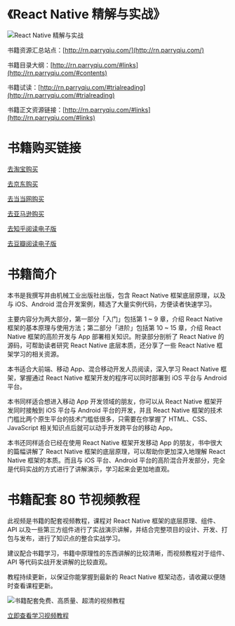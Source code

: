 # 《React Native 精解与实战》

![React Native 精解与实战](https://oindk07nf.qnssl.com/cover-landscape.png?v=3)

书籍资源汇总站点：[http://rn.parryqiu.com/](http://rn.parryqiu.com/)

书籍目录大纲：[http://rn.parryqiu.com/#links](http://rn.parryqiu.com/#contents)

书籍试读：[http://rn.parryqiu.com/#trialreading](http://rn.parryqiu.com/#trialreading)

书籍正文资源链接：[http://rn.parryqiu.com/#links](http://rn.parryqiu.com/#links)


# 书籍购买链接

[去淘宝购买](https://s.taobao.com/search?initiative_id=tbindexz_20170306&ie=utf8&spm=a21bo.2017.201856-taobao-item.2&sourceId=tb.index&search_type=item&ssid=s5-e&commend=all&imgfile=&q=React+Native+%E7%B2%BE%E8%A7%A3%E4%B8%8E%E5%AE%9E%E6%88%98&suggest=history_1&_input_charset=utf-8&wq=&suggest_query=&source=suggest)

[去京东购买](https://search.jd.com/Search?keyword=React%20Native%20%E7%B2%BE%E8%A7%A3%E4%B8%8E%E5%AE%9E%E6%88%98&enc=utf-8&wq=React%20Native%20%E7%B2%BE%E8%A7%A3%E4%B8%8E%E5%AE%9E%E6%88%98&pvid=1e7b3a773195475ca5fa6f9df8cc5591)

[去当当网购买](http://search.dangdang.com/?key=React%20Native%20%BE%AB%BD%E2%D3%EB%CA%B5%D5%BD&act=input)

[去亚马逊购买](https://www.amazon.cn/s/ref=nb_sb_noss?__mk_zh_CN=%E4%BA%9A%E9%A9%AC%E9%80%8A%E7%BD%91%E7%AB%99&url=search-alias%3Daps&field-keywords=React+Native+%E7%B2%BE%E8%A7%A3%E4%B8%8E%E5%AE%9E%E6%88%98&rh=i%3Aaps%2Ck%3AReact+Native+%E7%B2%BE%E8%A7%A3%E4%B8%8E%E5%AE%9E%E6%88%98)

[去知乎阅读电子版](https://www.zhihu.com/pub/book/119567387)

[去豆瓣阅读电子版](https://read.douban.com/search?q=ReactNative%E7%B2%BE%E8%A7%A3%E4%B8%8E%E5%AE%9E%E6%88%98)

# 书籍简介

本书是我撰写并由机械工业出版社出版，包含 React Native 框架底层原理，以及与 iOS、Android 混合开发案例，精选了大量实例代码，方便读者快速学习。

主要内容分为两大部分，第一部分「入门」包括第 1 ~ 9 章，介绍 React Native 框架的基本原理与使用方法；第二部分「进阶」包括第 10 ~ 15 章，介绍 React Native 框架的高阶开发与 App 部署相关知识。附录部分剖析了 React Native 的源码，可帮助读者研究 React Native 底层本质，还分享了一些 React Native 框架学习的相关资源。

本书适合大前端、移动 App、混合移动开发人员阅读，深入学习 React Native 框架，掌握通过 React Native 框架开发的程序可以同时部署到 iOS 平台与 Android 平台。

本书同样适合想进入移动 App 开发领域的朋友，你可以从 React Native 框架开发同时接触到 iOS 平台与 Android 平台的开发，并且 React Native 框架的技术门槛比两个原生平台的技术门槛低很多，只需要在你掌握了 HTML、CSS、JavaScript 相关知识点后就可以动手开发跨平台的移动 App。

本书还同样适合已经在使用 React Native 框架开发移动 App 的朋友，书中很大的篇幅讲解了 React Native 框架的底层原理，可以帮助你更加深入地理解 React Native 框架的本质。而且与 iOS 平台、Android 平台的高阶混合开发部分，完全是代码实战的方式进行了讲解演示，学习起来会更加地直观。

# 书籍配套 80 节视频教程

此视频是书籍的配套视频教程，课程对 React Native 框架的底层原理、组件、API 以及一些第三方组件进行了实战演示讲解，并结合完整项目的设计、开发、打包与发布，进行了知识点的整合实战学习。

建议配合书籍学习，书籍中原理性的东西讲解的比较清晰，而视频教程对于组件、API 等代码实战开发讲解的比较直观。

教程持续更新，以保证你能掌握到最新的 React Native 框架动态，请收藏以便随时查看课程更新。

![书籍配套免费、高质量、超清的视频教程](https://oindk07nf.qnssl.com/react-native-video-cover-v7.jpg)

[立即查看学习视频教程](https://devopen.club/course/reactnative)
